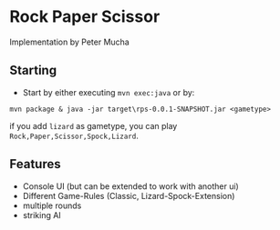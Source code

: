 # Rock Paper Scissor
Implementation by Peter Mucha

## Starting
* Start by either executing `mvn exec:java` or by:
```
mvn package & java -jar target\rps-0.0.1-SNAPSHOT.jar <gametype>
```

if you add `lizard` as gametype, you can play `Rock,Paper,Scissor,Spock,Lizard`.

## Features
* Console UI (but can be extended to work with another ui)
* Different Game-Rules (Classic, Lizard-Spock-Extension)
* multiple rounds 
* striking AI
